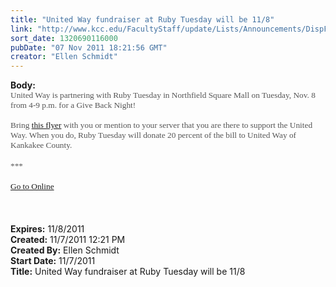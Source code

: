```yaml
---
title: "United Way fundraiser at Ruby Tuesday will be 11/8"
link: "http://www.kcc.edu/FacultyStaff/update/Lists/Announcements/DispForm.aspx?ID=509"
sort_date: 1320690116000
pubDate: "07 Nov 2011 18:21:56 GMT"
creator: "Ellen Schmidt"
---
```


<div><b>Body:</b> <div class="ExternalClassED8095E07A004CF4A7890D6A70680194">
<div><span style="font-family:'Trebuchet MS','sans-serif';color:#555555;font-size:10pt">United Way is partnering with Ruby Tuesday in Northfield Square Mall on Tuesday, Nov. 8 from 4-9 p.m. for a Give Back Night!<br /><br />Bring <a href="http://library.constantcontact.com/download/get/file/1102700189342-28/Ruby+Tuesday+Give+Back+with+United+Way.pdf">this flyer</a> with you or mention to your server that you are there to support the United Way. When you do, Ruby Tuesday will donate 20 percent of the bill to United Way of Kankakee County. </span></div>
<div><span style="font-family:'Trebuchet MS','sans-serif';color:#555555;font-size:10pt"></span> </div>
<div><span style="font-family:'Trebuchet MS','sans-serif';color:#555555;font-size:10pt">***</span></div>
<div><span style="font-family:'Trebuchet MS','sans-serif';color:#555555;font-size:10pt"></span> </div>
<div><span style="font-family:'Trebuchet MS','sans-serif';color:#555555;font-size:10pt"><a href="/FacultyStaff/update/Pages/dailyupdate.aspx">Go to Online</a> </span></div>
<div><span style="font-family:'Trebuchet MS','sans-serif';color:#555555;font-size:10pt"></span> </div>
<div><span style="font-family:'Trebuchet MS','sans-serif';color:#555555;font-size:10pt"></span> </div>
<div><span style="font-family:'Trebuchet MS','sans-serif';color:#555555;font-size:10pt"></span><span style="font-family:'Trebuchet MS','sans-serif';color:#555555;font-size:10pt"></span> </div></div></div>
<div><b>Expires:</b> 11/8/2011</div>
<div><b>Created:</b> 11/7/2011 12:21 PM</div>
<div><b>Created By:</b> Ellen Schmidt</div>
<div><b>Start Date:</b> 11/7/2011</div>
<div><b>Title:</b> United Way fundraiser at Ruby Tuesday will be 11/8</div>
